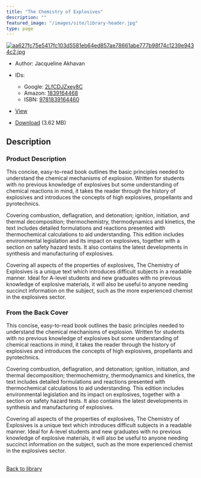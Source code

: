 ```yaml
---
title: "The Chemistry of Explosives"
description: ""
featured_image: "/images/site/library-header.jpg"
type: page
---
```


<a href="https://drive.google.com/uc?export=view&id=1sdIHHHAl0Lfr-Ajc9-UDU_QFZhto7aAA" target="_blank">![aa627fc75e5417fc103d5581eb64ed857ae78661abe777b98f74c1239e9434c2.jpg](https://drive.google.com/uc?export=view&id=1jk8RL4yBcXNF17bTlAA5Kz6HzPhVv4pR)</a>
* Author: Jacqueline Akhavan
* IDs:
  * Google: <a href="https://books.google.com/books?id=2LfCDJZxey8C" target="_blank">2LfCDJZxey8C</a>
  * Amazon: <a href="https://www.amazon.com/dp/1839164468" target="_blank">1839164468</a>
  * ISBN: <a href="https://www.worldcat.org/isbn/9781839164460" target="_blank">9781839164460</a>
* <a href="https://drive.google.com/uc?export=view&id=1sdIHHHAl0Lfr-Ajc9-UDU_QFZhto7aAA" target="_blank">View</a>

* [Download](https://drive.google.com/uc?export=download&id=1sdIHHHAl0Lfr-Ajc9-UDU_QFZhto7aAA) (3.62 MB)

## Description<div>
<h3>Product Description</h3>
<p>This concise, easy-to-read book outlines the basic principles needed to understand the chemical mechanisms of explosion. Written for students with no previous knowledge of explosives but some understanding of chemical reactions in mind, it takes the reader through the history of explosives and introduces the concepts of high explosives, propellants and pyrotechnics. </p>
<p>Covering combustion, deflagration, and detonation; ignition, initiation, and thermal decomposition; thermochemistry, thermodynamics and kinetics, the text includes detailed formulations and reactions presented with thermochemical calculations to aid understanding. This edition includes environmental legislation and its impact on explosives, together with a section on safety hazard tests. It also contains the latest developments in synthesis and manufacturing of explosives. </p>
<p>Covering all aspects of the properties of explosives, The Chemistry of Explosives is a unique text which introduces difficult subjects in a readable manner. Ideal for A-level students and new graduates with no previous knowledge of explosive materials, it will also be useful to anyone needing succinct information on the subject, such as the more experienced chemist in the explosives sector.</p>
<h3>From the Back Cover</h3>
<p>This concise, easy-to-read book outlines the basic principles needed to understand the chemical mechanisms of explosion. Written for students with no previous knowledge of explosives but some understanding of chemical reactions in mind, it takes the reader through the history of explosives and introduces the concepts of high explosives, propellants and pyrotechnics. </p>
<p>Covering combustion, deflagration, and detonation; ignition, initiation, and thermal decomposition; thermochemistry, thermodynamics and kinetics, the text includes detailed formulations and reactions presented with thermochemical calculations to aid understanding. This edition includes environmental legislation and its impact on explosives, together with a section on safety hazard tests. It also contains the latest developments in synthesis and manufacturing of explosives. </p>
<p>Covering all aspects of the properties of explosives, The Chemistry of Explosives is a unique text which introduces difficult subjects in a readable manner. Ideal for A-level students and new graduates with no previous knowledge of explosive materials, it will also be useful to anyone needing succinct information on the subject, such as the more experienced chemist in the explosives sector.</p></div>

<br />[Back to library](/library/)
